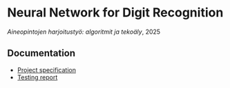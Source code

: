 # Neural Network for Digit Recognition

_Aineopintojen harjoitustyö: algoritmit ja tekoäly_, 2025

## Documentation

- [Project specification](./docs/project-spec.md)
- [Testing report](./docs/testing.md)
